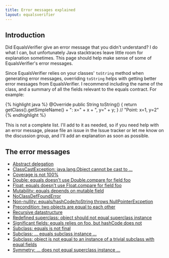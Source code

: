 ```yaml
---
title: Error messages explained
layout: equalsverifier
---
```

## Introduction

Did EqualsVerifier give an error message that you didn't understand? I do what I can, but unfortunately Java stacktraces leave little room for explanation sometimes. This page should help make sense of some of EqualsVerifier's error messages.

Since EqualsVerifier relies on your classes' `toString` method when generating error messages, overriding `toString` helps with getting better error messages from EqualsVerifier. I recommend including the name of the class, and a summary of all the fields relevant to the equals contract. For example:

{% highlight java %}
@Override public String toString() {
    return getClass().getSimpleName() + ": x=" + x + ", y=" + y;
}
// "Point: x=1, y=2"
{% endhighlight %}

This is not a complete list. I'll add to it as needed, so if you need help with an error message, please file an issue in the Issue tracker or let me know on the discussion group, and I'll add an explanation as soon as possible.

## The error messages

* [Abstract delegation](/equalsverifier/errormessages/abstract-delegation)
* [ClassCastException: java.lang.Object cannot be cast to …](/equalsverifier/errormessages/classcastexception)
* [Coverage is not 100%](/equalsverifier/errormessages/coverage-is-not-100-percent)
* [Double: equals doesn't use Double.compare for field foo](/equalsverifier/errormessages/double-equals-doesnt-use-doublecompare-for-field-foo)
* [Float: equals doesn't use Float.compare for field foo](/equalsverifier/errormessages/float-equals-doesnt-use-floatcompare-for-field-foo)
* [Mutability: equals depends on mutable field](/equalsverifier/errormessages/mutability-equals-depends-on-mutable-field)
* [NoClassDefFoundError](/equalsverifier/errormessages/noclassdeffounderror)
* [Non-nullity: equals/hashCode/toString throws NullPointerExcpetion](/equalsverifier/errormessages/non-nullity-equals-hashcode-tostring-throws-nullpointerexception)
* [Precondition: two objects are equal to each other](/equalsverifier/errormessages/precondition-two-objects-are-equal-to-each-other)
* [Recursive datastructure](/equalsverifier/errormessages/recursive-datastructure)
* [Redefined superclass: object should not equal superclass instance](/equalsverifier/errormessages/redefined-superclass-object-should-not-equal-superclass-instance)
* [Significant fields: equals relies on foo, but hashCode does not](/equalsverifier/errormessages/significant-fields-equals-relies-on-foo-but-hashcode-does-not)
* [Subclass: equals is not final](/equalsverifier/errormessages/subclass-equals-is-not-final)
* [Subclass: … equals subclass instance …](/equalsverifier/errormessages/subclass-equals-subclass-instance)
* [Subclass: object is not equal to an instance of a trivial subclass with equal fields](/equalsverifier/errormessages/subclass-object-is-not-equal-to-an-instance-of-a-trivial-subclass-with-equal-fields)
* [Symmetry: … does not equal superclass instance …](/equalsverifier/errormessages/symmetry-does-not-equal-superclass-instance)

